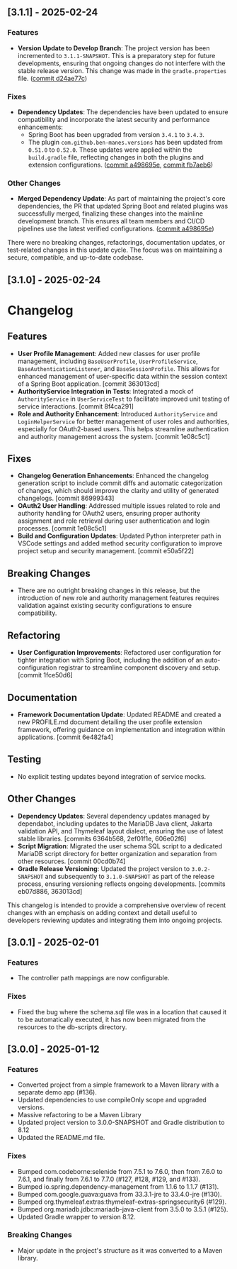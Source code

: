 ## [3.1.1] - 2025-02-24
### Features
- **Version Update to Develop Branch**: The project version has been incremented to `3.1.1-SNAPSHOT`. This is a preparatory step for future developments, ensuring that ongoing changes do not interfere with the stable release version. This change was made in the `gradle.properties` file. ([commit d24ae77c](#))

### Fixes
- **Dependency Updates**: The dependencies have been updated to ensure compatibility and incorporate the latest security and performance enhancements:
  - Spring Boot has been upgraded from version `3.4.1` to `3.4.3`.
  - The plugin `com.github.ben-manes.versions` has been updated from `0.51.0` to `0.52.0`.
  These updates were applied within the `build.gradle` file, reflecting changes in both the plugins and extension configurations. ([commit a498695e](#), [commit fb7aeb6](#))

### Other Changes
- **Merged Dependency Update**: As part of maintaining the project's core dependencies, the PR that updated Spring Boot and related plugins was successfully merged, finalizing these changes into the mainline development branch. This ensures all team members and CI/CD pipelines use the latest verified configurations. ([commit a498695e](#))

There were no breaking changes, refactorings, documentation updates, or test-related changes in this update cycle. The focus was on maintaining a secure, compatible, and up-to-date codebase.

## [3.1.0] - 2025-02-24
# Changelog

## Features
- **User Profile Management**: Added new classes for user profile management, including `BaseUserProfile`, `UserProfileService`, `BaseAuthenticationListener`, and `BaseSessionProfile`. This allows for enhanced management of user-specific data within the session context of a Spring Boot application. [commit 363013cd]
- **AuthorityService Integration in Tests**: Integrated a mock of `AuthorityService` in `UserServiceTest` to facilitate improved unit testing of service interactions. [commit 8f4ca291]
- **Role and Authority Enhancement**: Introduced `AuthorityService` and `LoginHelperService` for better management of user roles and authorities, especially for OAuth2-based users. This helps streamline authentication and authority management across the system. [commit 1e08c5c1]

## Fixes
- **Changelog Generation Enhancements**: Enhanced the changelog generation script to include commit diffs and automatic categorization of changes, which should improve the clarity and utility of generated changelogs. [commit 86999343]
- **OAuth2 User Handling**: Addressed multiple issues related to role and authority handling for OAuth2 users, ensuring proper authority assignment and role retrieval during user authentication and login processes. [commit 1e08c5c1]
- **Build and Configuration Updates**: Updated Python interpreter path in VSCode settings and added method security configuration to improve project setup and security management. [commit e50a5f22]

## Breaking Changes
- There are no outright breaking changes in this release, but the introduction of new role and authority management features requires validation against existing security configurations to ensure compatibility.

## Refactoring
- **User Configuration Improvements**: Refactored user configuration for tighter integration with Spring Boot, including the addition of an auto-configuration registrar to streamline component discovery and setup. [commit 1fce50d6]

## Documentation
- **Framework Documentation Update**: Updated README and created a new PROFILE.md document detailing the user profile extension framework, offering guidance on implementation and integration within applications. [commit 6e482fa4]

## Testing
- No explicit testing updates beyond integration of service mocks.

## Other Changes
- **Dependency Updates**: Several dependency updates managed by dependabot, including updates to the MariaDB Java client, Jakarta validation API, and Thymeleaf layout dialect, ensuring the use of latest stable libraries. [commits 6364b568, 2ef01f1e, 606e02f6]
- **Script Migration**: Migrated the user schema SQL script to a dedicated MariaDB script directory for better organization and separation from other resources. [commit 00cd0b74]
- **Gradle Release Versioning**: Updated the project version to `3.0.2-SNAPSHOT` and subsequently to `3.1.0-SNAPSHOT` as part of the release process, ensuring versioning reflects ongoing developments. [commits eb07d886, 363013cd] 

This changelog is intended to provide a comprehensive overview of recent changes with an emphasis on adding context and detail useful to developers reviewing updates and integrating them into ongoing projects.

## [3.0.1] - 2025-02-01
### Features
- The controller path mappings are now configurable.

### Fixes
- Fixed the bug where the schema.sql file was in a location that caused it to be automatically executed, it has now been migrated from the resources to the db-scripts directory.



## [3.0.0] - 2025-01-12
### Features
- Converted project from a simple framework to a Maven library with a separate demo app (#136).
- Updated dependencies to use compileOnly scope and upgraded versions.
- Massive refactoring to be a Maven Library
- Updated project version to 3.0.0-SNAPSHOT and Gradle distribution to 8.12
- Updated the README.md file.

### Fixes
- Bumped com.codeborne:selenide from 7.5.1 to 7.6.0, then from 7.6.0 to 7.6.1, and finally from 7.6.1 to 7.7.0 (#127, #128, #129, and #133).
- Bumped io.spring.dependency-management from 1.1.6 to 1.1.7 (#131).
- Bumped com.google.guava:guava from 33.3.1-jre to 33.4.0-jre (#130).
- Bumped org.thymeleaf.extras:thymeleaf-extras-springsecurity6 (#129).
- Bumped org.mariadb.jdbc:mariadb-java-client from 3.5.0 to 3.5.1 (#125).
- Updated Gradle wrapper to version 8.12.

### Breaking Changes
- Major update in the project's structure as it was converted to a Maven library.

